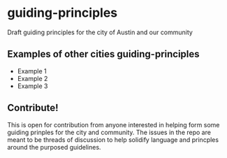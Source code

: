 # guiding-principles
Draft guiding principles for the city of Austin and our community



## Examples of other cities guiding-principles 
-  Example 1
-  Example 2
-  Example 3



## Contribute!
This is open for contribution from anyone interested in helping form some guiding prinples for the city and community. The issues in the repo are meant to be threads of discussion to help solidify language and princples around the purposed guidelines. 
